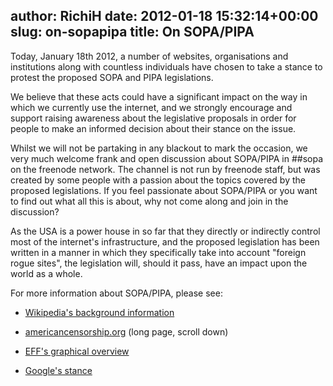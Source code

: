author: RichiH
date: 2012-01-18 15:32:14+00:00
slug: on-sopapipa
title: On SOPA/PIPA
---

Today, January 18th 2012, a number of websites, organisations and institutions along with countless individuals have chosen to take a stance to protest the proposed SOPA and PIPA legislations.



We believe that these acts could have a significant impact on the way in which we currently use the internet, and we strongly encourage and support raising awareness about the legislative proposals in order for people to make an informed decision about their stance on the issue.



Whilst we will not be partaking in any blackout to mark the occasion, we very much welcome frank and open discussion about SOPA/PIPA in ##sopa on the freenode network. The channel is not run by freenode staff, but was created by some people with a passion about the topics covered by the proposed legislations. If you feel passionate about SOPA/PIPA or you want to find out what all this is about, why not come along and join in the discussion?



As the USA is a power house in so far that they directly or indirectly control most of the internet's infrastructure, and the proposed legislation has been written in a manner in which they specifically take into account "foreign rogue sites", the legislation will, should it pass, have an impact upon the world as a whole.



For more information about SOPA/PIPA, please see:









	
  * [Wikipedia's background information](http://en.wikipedia.org/wiki/Wikipedia:SOPA_initiative/Learn_more)


	
  * [americancensorship.org](http://americancensorship.org/) (long page, scroll down)


	
  * [EFF's graphical overview](https://www.eff.org/free-speech-weak-link/)


	
  * [Google's stance](https://www.google.com/landing/takeaction/)



